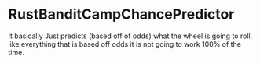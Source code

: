 # RustBanditCampChancePredictor
It basically Just predicts (based off of odds) what the wheel is going to roll, like everything that is based off odds it is not going to work 100% of the time.
